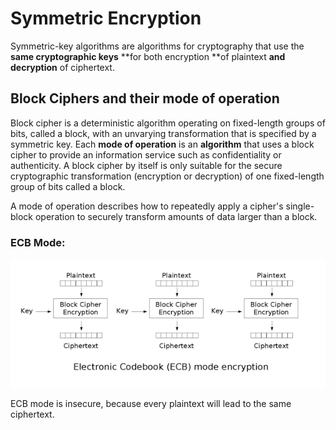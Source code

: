 # Symmetric Encryption

Symmetric-key algorithms are algorithms for cryptography that use the **same cryptographic keys** **for both encryption **of plaintext **and decryption** of ciphertext.

## Block Ciphers and their mode of operation

Block cipher is a deterministic algorithm operating on fixed-length groups of bits, called a block, with an unvarying transformation that is specified by a symmetric key. Each **mode of operation** is an **algorithm** that uses a block cipher to provide an information service such as confidentiality or authenticity. A block cipher by itself is only suitable for the secure cryptographic transformation \(encryption or decryption\) of one fixed-length group of bits called a block.

A mode of operation describes how to repeatedly apply a cipher's single-block operation to securely transform amounts of data larger than a block.

### ECB Mode:

![](/assets/ecb.png)

ECB mode is insecure, because every plaintext will lead to the same ciphertext.

